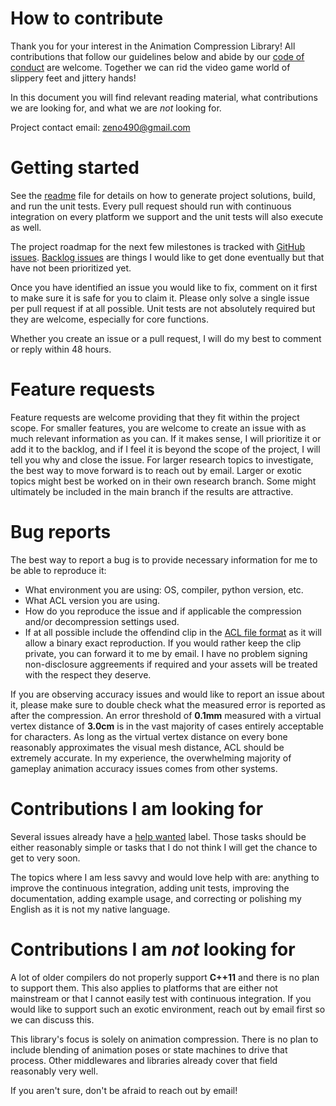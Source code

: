 # How to contribute

Thank you for your interest in the Animation Compression Library! All contributions that follow our guidelines below and abide by our [code of conduct](CODE_OF_CONDUCT.md) are welcome. Together we can rid the video game world of slippery feet and jittery hands!

In this document you will find relevant reading material, what contributions we are looking for, and what we are *not* looking for.

Project contact email: zeno490@gmail.com

# Getting started

See the [readme](README.md) file for details on how to generate project solutions, build, and run the unit tests. Every pull request should run with continuous integration on every platform we support and the unit tests will also execute as well.

The project roadmap for the next few milestones is tracked with [GitHub issues](https://github.com/nfrechette/acl/issues). [Backlog issues](https://github.com/nfrechette/acl/milestone/4) are things I would like to get done eventually but that have not been prioritized yet.

Once you have identified an issue you would like to fix, comment on it first to make sure it is safe for you to claim it. Please only solve a single issue per pull request if at all possible. Unit tests are not absolutely required but they are welcome, especially for core functions.

Whether you create an issue or a pull request, I will do my best to comment or reply within 48 hours.

# Feature requests

Feature requests are welcome providing that they fit within the project scope. For smaller features, you are welcome to create an issue with as much relevant information as you can. If it makes sense, I will prioritize it or add it to the backlog, and if I feel it is beyond the scope of the project, I will tell you why and close the issue. For larger research topics to investigate, the best way to move forward is to reach out by email. Larger or exotic topics might best be worked on in their own research branch. Some might ultimately be included in the main branch if the results are attractive.

# Bug reports

The best way to report a bug is to provide necessary information for me to be able to reproduce it:

*  What environment you are using: OS, compiler, python version, etc.
*  What ACL version you are using.
*  How do you reproduce the issue and if applicable the compression and/or decompression settings used.
*  If at all possible include the offendind clip in the [ACL file format](./docs/the_acl_file_format.md) as it will allow a binary exact reproduction. If you would rather keep the clip private, you can forward it to me by email. I have no problem signing non-disclosure aggreements if required and your assets will be treated with the respect they deserve.

If you are observing accuracy issues and would like to report an issue about it, please make sure to double check what the measured error is reported as after the compression. An error threshold of **0.1mm** measured with a virtual vertex distance of **3.0cm** is in the vast majority of cases entirely acceptable for characters. As long as the virtual vertex distance on every bone reasonably approximates the visual mesh distance, ACL should be extremely accurate. In my experience, the overwhelming majority of gameplay animation accuracy issues comes from other systems.

# Contributions I am looking for

Several issues already have a [help wanted](https://github.com/nfrechette/acl/issues?q=is%3Aopen+is%3Aissue+label%3A%22help+wanted%22) label. Those tasks should be either reasonably simple or tasks that I do not think I will get the chance to get to very soon.

The topics where I am less savvy and would love help with are: anything to improve the continuous integration, adding unit tests, improving the documentation, adding example usage, and correcting or polishing my English as it is not my native language.

# Contributions I am *not* looking for

A lot of older compilers do not properly support **C++11** and there is no plan to support them. This also applies to platforms that are either not mainstream or that I cannot easily test with continuous integration. If you would like to support such an exotic environment, reach out by email first so we can discuss this.

This library's focus is solely on animation compression. There is no plan to include blending of animation poses or state machines to drive that process. Other middlewares and libraries already cover that field reasonably very well.

If you aren't sure, don't be afraid to reach out by email!
